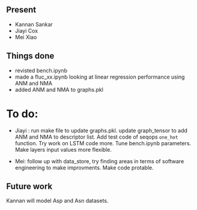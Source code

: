 ## Present

- Kannan Sankar
- Jiayi Cox
- Mei Xiao


## Things done
- revisted bench.ipynb
- made a fluc_xx.ipynb looking at linear regression performance using ANM and NMA
- added ANM and NMA to graphs.pkl 

# To do:
- Jiayi : run make file to update graphs.pkl. update graph_tensor to add ANM and NMA to descriptor list. Add test code of seqops `one_hot` function. Try work on LSTM code more. Tune bench.ipynb parameters. Make layers input values more flexible. 

- Mei: follow up with data_store, try finding areas in terms of software engineering to make improvments. Make code protable. 

## Future work
Kannan will model Asp and Asn datasets.

